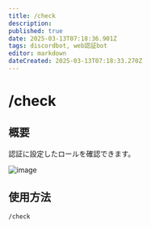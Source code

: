 ```yaml
---
title: /check
description: 
published: true
date: 2025-03-13T07:18:36.901Z
tags: discordbot, web認証bot
editor: markdown
dateCreated: 2025-03-13T07:18:33.270Z
---
```


# /check
## 概要
認証に設定したロールを確認できます。

![image](https://cdn.krnk.org/kuronekoserver/wiki/webauth-bot/check.webp)

## 使用方法
```
/check
```
